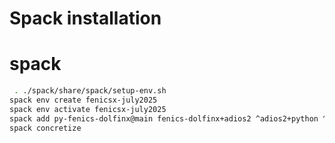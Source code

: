 # Spack installation

# spack

```bash
 . ./spack/share/spack/setup-env.sh
spack env create fenicsx-july2025
spack env activate fenicsx-july2025
spack add py-fenics-dolfinx@main fenics-dolfinx+adios2 ^adios2+python ^petsc+mumps+int64 cflags="-O3" fflags="-O3"
spack concretize

```
